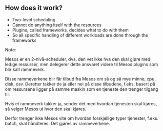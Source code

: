 ## How does it work?

* Two-level scheduling
* Cannot do anything itself with the resources
* Plugins, called frameworks, decides what to do with them
* So all specific handling of different workloads
  are done through the frameworks

Note:

Mesos er en 2-nivå-scheduler, dvs. den vet ikke hva den
skal gjøre med ledige ressurser, men delegerer dette
ansvaret videre til Mesos plugins som blir kalt rammeverk.

Disse rammeverkene blir får tilbud fra Mesos om så og så mye
minne, cpu, disk, osv. Deretter takker de ja eller nei
på disse tilbudene, f.eks. basert på om ressursene ligger
på samme maskin som en tjeneste den trenger tilgang til.

Hvis et rammeverk takker ja, sender det med
hvordan tjenesten skal kjøres, så velger Mesos ut hvor
den skal kjøres.

Derfor trenger ikke Mesos vite om hvordan forskjellige
typer tjenester, f.eks. batch, skal håndteres. Det gjøres
av rammeverkene.
